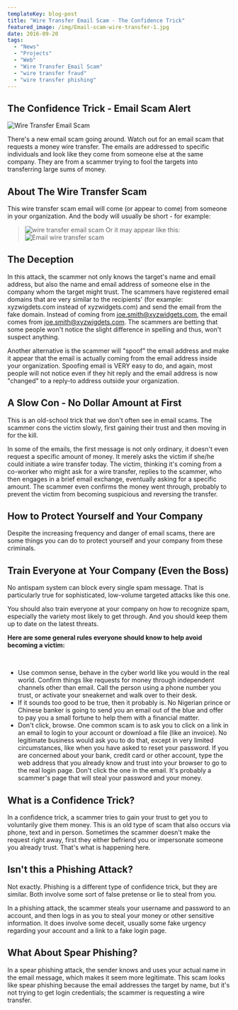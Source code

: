 ```yaml
---
templateKey: blog-post
title: "Wire Transfer Email Scam - The Confidence Trick"
featured_image: /img/Email-scam-wire-transfer-1.jpg
date: 2016-09-20
tags:
  - "News"
  - "Projects"
  - "Web"
  - "Wire Transfer Email Scam"
  - "wire transfer fraud"
  - "wire transfer phishing"
---
```


## The Confidence Trick - Email Scam Alert

![Wire Transfer Email Scam](/img/Email-scam-wire-transfer-1.jpg)

There's a new email scam going around. Watch out for an email scam that requests a money wire transfer. The emails are addressed to specific individuals and look like they come from someone else at the same company. They are from a scammer trying to fool the targets into transferring large sums of money.

<!--more-->

## About The Wire Transfer Scam

This wire transfer scam email will come (or appear to come) from someone in your organization. And the body will usually be short - for example:
> ![wire transfer email scam](/img/wire-transfer-email-scam.jpg)
Or it may appear like this:
> ![Email wire transfer scam](/img/Email-wire-transfer-scam.jpg)

## The Deception

In this attack, the scammer not only knows the target's name and email address, but also the name and email address of someone else in the company whom the target might trust. The scammers have registered email domains that are very similar to the recipients' (for example: xyzwigdets.com instead of xyzwidgets.com) and send the email from the fake domain. Instead of coming from joe.smith@xyzwidgets.com, the email comes from joe.smith@xyzwigdets.com. The scammers are betting that some people won't notice the slight difference in spelling and thus, won't suspect anything.

Another alternative is the scammer will "spoof" the email address and make it appear that the email is actually coming from the email address inside your organization. Spoofing email is VERY easy to do, and again, most people will not notice even if they hit reply and the email address is now "changed" to a reply-to address outside your organization.

## A Slow Con - No Dollar Amount at First

This is an old-school trick that we don't often see in email scams. The scammer cons the victim slowly, first gaining their trust and then moving in for the kill.

In some of the emails, the first message is not only ordinary, it doesn't even request a specific amount of money. It merely asks the victim if she/he could initiate a wire transfer today. The victim, thinking it's coming from a co-worker who might ask for a wire transfer, replies to the scammer, who then engages in a brief email exchange, eventually asking for a specific amount. The scammer even confirms the money went through, probably to prevent the victim from becoming suspicious and reversing the transfer.

## How to Protect Yourself and Your Company

Despite the increasing frequency and danger of email scams, there are some things you can do to protect yourself and your company from these criminals.

## Train Everyone at Your Company (Even the Boss)

No antispam system can block every single spam message. That is particularly true for sophisticated, low-volume targeted attacks like this one.

You should also train everyone at your company on how to recognize spam, especially the variety most likely to get through. And you should keep them up to date on the latest threats.

**Here are some general rules everyone should know to help avoid becoming a victim:**

&nbsp;

*   Use common sense, behave in the cyber world like you would in the real world. Confirm things like requests for money through independent channels other than email. Call the person using a phone number you trust, or activate your sneakernet and walk over to their desk.
*   If it sounds too good to be true, then it probably is. No Nigerian prince or Chinese banker is going to send you an email out of the blue and offer to pay you a small fortune to help them with a financial matter.
*   Don't click, browse. One common scam is to ask you to click on a link in an email to login to your account or download a file (like an invoice). No legitimate business would ask you to do that, except in very limited circumstances, like when you have asked to reset your password. If you are concerned about your bank, credit card or other account, type the web address that you already know and trust into your browser to go to the real login page. Don't click the one in the email. It's probably a scammer's page that will steal your password and your money.

## What is a Confidence Trick?

In a confidence trick, a scammer tries to gain your trust to get you to voluntarily give them money. This is an old type of scam that also occurs via phone, text and in person. Sometimes the scammer doesn't make the request right away, first they either befriend you or impersonate someone you already trust. That's what is happening here.

## Isn't this a Phishing Attack?

Not exactly. Phishing is a different type of confidence trick, but they are similar. Both involve some sort of false pretense or lie to steal from you.

In a phishing attack, the scammer steals your username and password to an account, and then logs in as you to steal your money or other sensitive information. It does involve some deceit, usually some fake urgency regarding your account and a link to a fake login page.

## What About Spear Phishing?

In a spear phishing attack, the sender knows and uses your actual name in the email message, which makes it seem more legitimate. This scam looks like spear phishing because the email addresses the target by name, but it's not trying to get login credentials; the scammer is requesting a wire transfer.